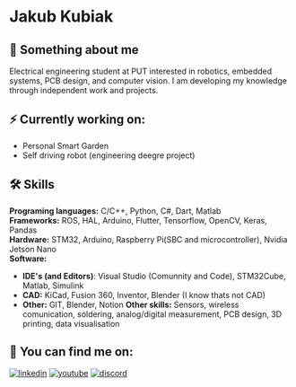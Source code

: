 # Jakub Kubiak




## 🚀 Something about me
Electrical engineering student at PUT interested in robotics, embedded systems, PCB design, and computer vision. I am developing my knowledge through independent work and projects. 

## ⚡ Currently working on:
* Personal Smart Garden
* Self driving robot (engineering deegre project)
## 🛠 Skills
**Programing languages:** C/C++, Python, C#, Dart, Matlab \
**Frameworks:** ROS, HAL, Arduino, Flutter, Tensorflow, OpenCV, Keras, Pandas \
**Hardware:** STM32, Arduino, Raspberry Pi(SBC and microcontroller), Nvidia Jetson Nano \
**Software:** 
* **IDE's (and Editors)**: Visual Studio (Comunnity and Code), STM32Cube, Matlab, Simulink
* **CAD:** KiCad, Fusion 360, Inventor, Blender (I know thats not CAD)
* **Other:** GIT, Blender, Notion
**Other skills:** Sensors, wireless comunication, soldering, analog/digital measurement, PCB design, 3D printing, data visualisation

## 🔗 You can find me on:
[![linkedin](https://img.shields.io/badge/linkedin-0A66C2?style=for-the-badge&logo=linkedin&logoColor=white)](https://www.linkedin.com/in/jakub-kubiak/)
[![youtube](https://img.shields.io/badge/youtube-FF0000?style=for-the-badge&logo=youtube&logoColor=white)](https://www.youtube.com/channel/UCR7c1mkmzFJcMMGOacnFflg)
[![discord](https://img.shields.io/badge/discord-A020F0?style=for-the-badge&logo=discord&logoColor=white)](https://www.youtube.com/channel/UCR7c1mkmzFJcMMGOacnFflg)


